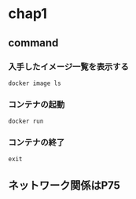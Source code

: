 # chap1
## command
### 入手したイメージ一覧を表示する
```
docker image ls
```
### コンテナの起動
```
docker run 
```
### コンテナの終了
```
exit
```
## ネットワーク関係はP75
